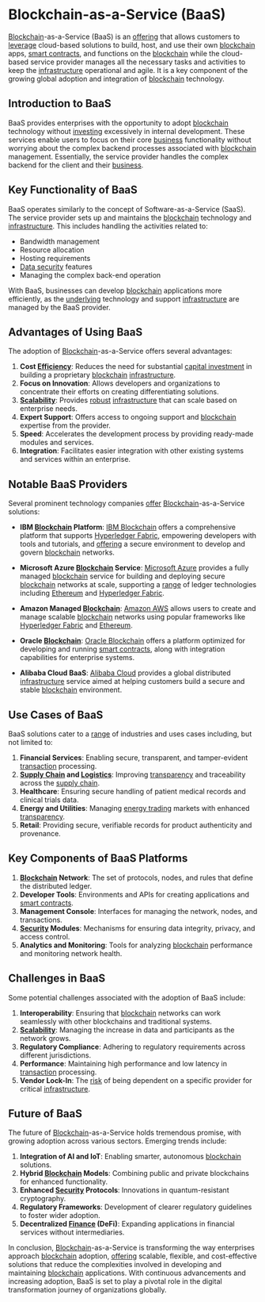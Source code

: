 # Blockchain-as-a-Service (BaaS)

[Blockchain](../b/blockchain_in_trading.md)-as-a-Service (BaaS) is an [offering](../o/offering.md) that allows customers to [leverage](../l/leverage.md) cloud-based solutions to build, host, and use their own [blockchain](../b/blockchain_in_trading.md) apps, [smart contracts](../s/smart_contracts_in_trading.md), and functions on the [blockchain](../b/blockchain_in_trading.md) while the cloud-based service provider manages all the necessary tasks and activities to keep the [infrastructure](../i/infrastructure.md) operational and agile. It is a key component of the growing global adoption and integration of [blockchain](../b/blockchain_in_trading.md) technology.

## Introduction to BaaS

BaaS provides enterprises with the opportunity to adopt [blockchain](../b/blockchain_in_trading.md) technology without [investing](../i/investing.md) excessively in internal development. These services enable users to focus on their core [business](../b/business.md) functionality without worrying about the complex backend processes associated with [blockchain](../b/blockchain_in_trading.md) management. Essentially, the service provider handles the complex backend for the client and their [business](../b/business.md).

## Key Functionality of BaaS

BaaS operates similarly to the concept of Software-as-a-Service (SaaS). The service provider sets up and maintains the [blockchain](../b/blockchain_in_trading.md) technology and [infrastructure](../i/infrastructure.md). This includes handling the activities related to:

- Bandwidth management
- Resource allocation
- Hosting requirements
- [Data security](../d/data_security_in_trading.md) features
- Managing the complex back-end operation

With BaaS, businesses can develop [blockchain](../b/blockchain_in_trading.md) applications more efficiently, as the [underlying](../u/underlying.md) technology and support [infrastructure](../i/infrastructure.md) are managed by the BaaS provider.

## Advantages of Using BaaS

The adoption of [Blockchain](../b/blockchain_in_trading.md)-as-a-Service offers several advantages:

1. **Cost [Efficiency](../e/efficiency.md)**: Reduces the need for substantial [capital investment](../c/capital_investment.md) in building a proprietary [blockchain](../b/blockchain_in_trading.md) [infrastructure](../i/infrastructure.md).
2. **Focus on Innovation**: Allows developers and organizations to concentrate their efforts on creating differentiating solutions.
3. **[Scalability](../s/scalability.md)**: Provides [robust](../r/robust.md) [infrastructure](../i/infrastructure.md) that can scale based on enterprise needs.
4. **Expert Support**: Offers access to ongoing support and [blockchain](../b/blockchain_in_trading.md) expertise from the provider.
5. **Speed**: Accelerates the development process by providing ready-made modules and services.
6. **Integration**: Facilitates easier integration with other existing systems and services within an enterprise.

## Notable BaaS Providers

Several prominent technology companies [offer](../o/offer.md) [Blockchain](../b/blockchain_in_trading.md)-as-a-Service solutions:

- **IBM [Blockchain](../b/blockchain_in_trading.md) Platform**: [IBM Blockchain](https://www.ibm.com/blockchain/platform) offers a comprehensive platform that supports [Hyperledger Fabric](../h/hyperledger_fabric.md), empowering developers with tools and tutorials, and [offering](../o/offering.md) a secure environment to develop and govern [blockchain](../b/blockchain_in_trading.md) networks.

- **Microsoft Azure [Blockchain](../b/blockchain_in_trading.md) Service**: [Microsoft Azure](https://azure.microsoft.com/en-us/services/blockchain/) provides a fully managed [blockchain](../b/blockchain_in_trading.md) service for building and deploying secure [blockchain](../b/blockchain_in_trading.md) networks at scale, supporting a [range](../r/range.md) of ledger technologies including [Ethereum](../e/ethereum_.md) and [Hyperledger Fabric](../h/hyperledger_fabric.md).

- **Amazon Managed [Blockchain](../b/blockchain_in_trading.md)**: [Amazon AWS](https://aws.amazon.com/managed-blockchain/) allows users to create and manage scalable [blockchain](../b/blockchain_in_trading.md) networks using popular frameworks like [Hyperledger Fabric](../h/hyperledger_fabric.md) and [Ethereum](../e/ethereum_.md).

- **Oracle [Blockchain](../b/blockchain_in_trading.md)**: [Oracle Blockchain](https://www.oracle.com/blockchain/) offers a platform optimized for developing and running [smart contracts](../s/smart_contracts_in_trading.md), along with integration capabilities for enterprise systems.

- **Alibaba Cloud BaaS**: [Alibaba Cloud](https://www.alibabacloud.com/product/blockchain) provides a global distributed [infrastructure](../i/infrastructure.md) service aimed at helping customers build a secure and stable [blockchain](../b/blockchain_in_trading.md) environment.

## Use Cases of BaaS

BaaS solutions cater to a [range](../r/range.md) of industries and uses cases including, but not limited to:

1. **Financial Services**: Enabling secure, transparent, and tamper-evident [transaction](../t/transaction.md) processing.
2. **[Supply Chain](../s/supply_chain.md) and [Logistics](../l/logistics.md)**: Improving [transparency](../t/transparency.md) and traceability across the [supply chain](../s/supply_chain.md).
3. **Healthcare**: Ensuring secure handling of patient medical records and clinical trials data.
4. **Energy and Utilities**: Managing [energy trading](../e/energy_trading.md) markets with enhanced [transparency](../t/transparency.md).
5. **Retail**: Providing secure, verifiable records for product authenticity and provenance.

## Key Components of BaaS Platforms

1. **[Blockchain](../b/blockchain_in_trading.md) Network**: The set of protocols, nodes, and rules that define the distributed ledger.
2. **Developer Tools**: Environments and APIs for creating applications and [smart contracts](../s/smart_contracts_in_trading.md).
3. **Management Console**: Interfaces for managing the network, nodes, and transactions.
4. **[Security](../s/security.md) Modules**: Mechanisms for ensuring data integrity, privacy, and access control.
5. **Analytics and Monitoring**: Tools for analyzing [blockchain](../b/blockchain_in_trading.md) performance and monitoring network health.

## Challenges in BaaS

Some potential challenges associated with the adoption of BaaS include:

1. **Interoperability**: Ensuring that [blockchain](../b/blockchain_in_trading.md) networks can work seamlessly with other blockchains and traditional systems.
2. **[Scalability](../s/scalability.md)**: Managing the increase in data and participants as the network grows.
3. **Regulatory Compliance**: Adhering to regulatory requirements across different jurisdictions.
4. **Performance**: Maintaining high performance and low latency in [transaction](../t/transaction.md) processing.
5. **Vendor Lock-In**: The [risk](../r/risk.md) of being dependent on a specific provider for critical [infrastructure](../i/infrastructure.md).

## Future of BaaS

The future of [Blockchain](../b/blockchain_in_trading.md)-as-a-Service holds tremendous promise, with growing adoption across various sectors. Emerging trends include:

1. **Integration of AI and IoT**: Enabling smarter, autonomous [blockchain](../b/blockchain_in_trading.md) solutions.
2. **Hybrid [Blockchain](../b/blockchain_in_trading.md) Models**: Combining public and private blockchains for enhanced functionality.
3. **Enhanced [Security](../s/security.md) Protocols**: Innovations in quantum-resistant cryptography.
4. **Regulatory Frameworks**: Development of clearer regulatory guidelines to foster wider adoption.
5. **Decentralized [Finance](../f/finance.md) (DeFi)**: Expanding applications in financial services without intermediaries.

In conclusion, [Blockchain](../b/blockchain_in_trading.md)-as-a-Service is transforming the way enterprises approach [blockchain](../b/blockchain_in_trading.md) adoption, [offering](../o/offering.md) scalable, flexible, and cost-effective solutions that reduce the complexities involved in developing and maintaining [blockchain](../b/blockchain_in_trading.md) applications. With continuous advancements and increasing adoption, BaaS is set to play a pivotal role in the digital transformation journey of organizations globally.